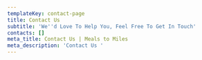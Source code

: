 ```yaml
---
templateKey: contact-page
title: Contact Us
subtitle: 'We''d Love To Help You, Feel Free To Get In Touch'
contacts: []
meta_title: Contact Us | Meals to Miles
meta_description: 'Contact Us '
---
```


